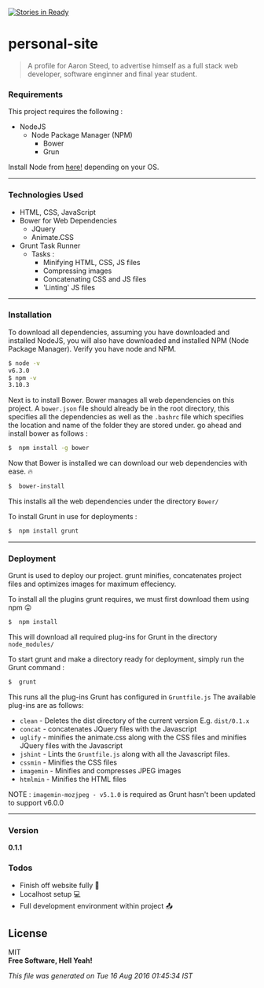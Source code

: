 [![Stories in Ready](https://badge.waffle.io/aaronsteed/personal-site.png?label=ready&title=Ready)](https://waffle.io/aaronsteed/personal-site)
# personal-site

> A profile for Aaron Steed, to advertise himself as a full stack web developer, software enginner and final year student.

### Requirements
This project requires the following :
- NodeJS
    - Node Package Manager (NPM)
        - Bower 
        - Grun

Install Node from [here!](https://nodejs.org/en/) depending on your OS.


---
### Technologies Used
- HTML, CSS, JavaScript
- Bower for Web Dependencies 
    - JQuery 
    - Animate.CSS
- Grunt Task Runner
    - Tasks :
        -  Minifying HTML, CSS, JS files
        -  Compressing images
        -  Concatenating CSS and JS files
        -  'Linting' JS files 

---
### Installation
To download all dependencies, assuming you have downloaded and installed NodeJS, you will also have downloaded and installed NPM (Node Package Manager). Verify you have node and NPM.

```sh
$ node -v
v6.3.0
$ npm -v 
3.10.3
```

Next is to install Bower. Bower manages all web dependencies on this project. A `bower.json` file should already be in the root directory, this specifies all the dependencies as well as the `.bashrc` file which specifies the location and name of the folder they are stored under. go ahead and install bower as follows :

```sh
$  npm install -g bower
```

Now that Bower is installed we can download our web dependencies with ease. :fire:
```sh
$  bower-install
```

This installs all the web dependencies under the directory `Bower/`

To install Grunt in use for deployments : 
```sh
$  npm install grunt
```

---
### Deployment
Grunt  is used to deploy our project. grunt minifies, concatenates project files and optimizes images for maximum effeciency. 

To install all the plugins grunt requires, we must first download them using npm :stuck_out_tongue:
```sh
$  npm install 
```

This will download all required plug-ins for Grunt in the directory `node_modules/`

To start grunt and make a directory ready for deployment, simply run the Grunt command :
```sh
$  grunt
```

This runs all the plug-ins Grunt has configured in `Gruntfile.js`
The available plug-ins are as follows:
- `clean` - Deletes the dist directory of the current version E.g. `dist/0.1.x`
- `concat` - concatenates JQuery files with the Javascript
- `uglify` - minifies the animate.css along with the CSS files and minifies JQuery files with the Javascript
- `jshint` - Lints the `Gruntfile.js` along with all the Javascript files.
- `cssmin` - Minifies the CSS files
- `imagemin` - Minifies and compresses JPEG images
- `htmlmin` - Minifies the HTML files

NOTE : `imagemin-mozjpeg - v5.1.0` is required as Grunt hasn't been updated to support v6.0.0
 
 ---
### Version
**0.1.1**

### Todos
 - Finish off website fully :sparkler:
 - Localhost setup :computer:
 - Full development environment within project :outbox_tray:

License
----

MIT     
**Free Software, Hell Yeah!**

*This file was generated on Tue 16 Aug 2016 01:45:34 IST*